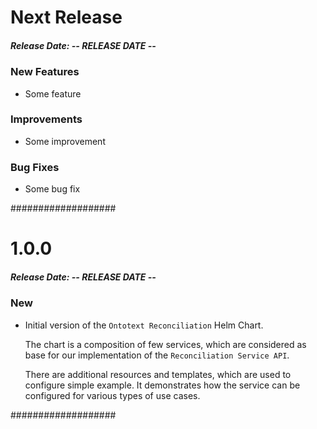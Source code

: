 Next Release
============

##### Release Date: -- RELEASE DATE --

### New Features

* Some feature

### Improvements

* Some improvement

### Bug Fixes

* Some bug fix

###################

1.0.0
============

##### Release Date: -- RELEASE DATE --

### New

* Initial version of the `Ontotext Reconciliation` Helm Chart.

  The chart is a composition of few services, which are considered as base for our implementation of the
  `Reconciliation Service API`.

  There are additional resources and templates, which are used to configure simple example. It demonstrates
  how the service can be configured for various types of use cases.

###################

